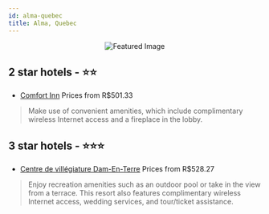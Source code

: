 ```yaml
---
id: alma-quebec
title: Alma, Quebec
---
```


<center><img src="https://i.travelapi.com/hotels/1000000/30000/21700/21601/1507e3a7_z.jpg" alt="Featured Image" /></center>


##  2 star hotels - ⭐️⭐️

-    [Comfort Inn](https://us.hurb.com/hotels/alma/comfort-inn-JNP-JP063327?cmp=18055) Prices from R$501.33
   > Make use of convenient amenities, which include complimentary wireless Internet access and a fireplace in the lobby.

##  3 star hotels - ⭐️⭐️⭐️

-    [Centre de villégiature Dam-En-Terre](https://us.hurb.com/hotels/alma/centre-de-villegiature-dam-en-terre-JNP-JP607896?cmp=18055) Prices from R$528.27
   > Enjoy recreation amenities such as an outdoor pool or take in the view from a terrace. This resort also features complimentary wireless Internet access, wedding services, and tour/ticket assistance.
